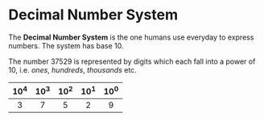 # Decimal Number System

The **Decimal Number System** is the one humans use everyday to express numbers. The system has base 10.

The number $37529$ is represented by digits which each fall into a power of 10, i.e. *ones*, *hundreds*, *thousands* etc.

| $10^{4}$     | $10^{3}$     | $10^{2}$     | $10^{1}$     | $10^{0}$     |
|:----------:|:----------:|:----------:|:----------:|:----------:|
| 3            | 7            | 5            | 2            | 9            |
